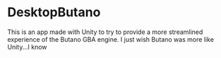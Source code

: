 # DesktopButano
This is an app made with Unity to try to provide a more streamlined experience of the Butano GBA engine. I just wish Butano was more like Unity...I know
